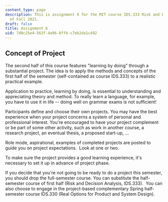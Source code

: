 ```yaml
---
content_type: page
description: This is assignment 6 for the MIT course IDS.333 Risk and Decision Analysis
  of Fall 2021.
draft: false
title: Assignment 6
uid: 7d0c25e4-563f-4e96-8ff4-c7eb2da1c492
---
```

## Concept of Project

The second half of this course features "learning by doing" through a substantial project. The idea is to apply the methods and concepts of the first half of the semester (self-contained as course IDS.333) to a realistic practical example.

Application to practice, learning by doing, is essential to understanding and appreciating theory and method. To really learn a language, for example, you have to use it in life -- doing well on grammar exams is not sufficient!

Participants define and choose their own projects. You may have the best experience when your project concerns a system of personal and professional interest. You're encouraged to have your project complement or be part of some other activity, such as work in another course, a research project, an eventual thesis, a proposed start-up, ...

Role mode, aspirational, examples of completed projects are posted to guide you on project expectations.  Look at one or two.

To make sure the project provides a good learning experience, it's necessary to set it up in advance of project phase.

If you decide that you're not going to be ready to do a project this semester, you should drop the full-semester course. You can substitute the half-semester course of first half (Risk and Decision Analysis, IDS.333).  You can also choose to engage in the project-based complementary Spring half-semester course IDS.330 (Real Options for Product and System Design).